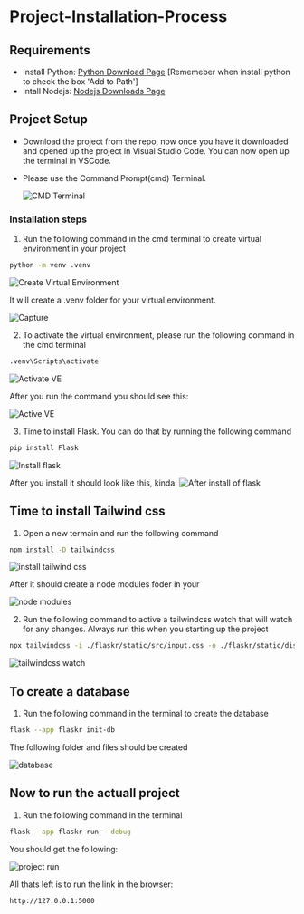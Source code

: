 # Project-Installation-Process

## Requirements

- Install Python: [Python Download Page](https://www.python.org/downloads/) [Rememeber when install python to check the box 'Add to Path']
- Intall Nodejs: [Nodejs Downloads Page](https://nodejs.org/en)

## Project Setup

- Download the project from the repo, now once you have it downloaded and opened up the project in Visual Studio Code. You can now open up the terminal in VSCode.

- Please use the Command Prompt(cmd) Terminal.
  
  ![CMD Terminal](https://github.com/user-attachments/assets/56c834a2-486a-4f41-ade7-38383dc15566)

### Installation  steps

1. Run the following command in the cmd terminal to create virtual environment in your project

  ```sh
python -m venv .venv
  ```
  
  ![Create Virtual Environment](https://github.com/user-attachments/assets/e48b8089-c3b5-4df1-a5d6-f39512b05edf)

  It will create a .venv folder for your virtual environment.
  
  ![Capture](https://github.com/user-attachments/assets/e5435f50-cd81-41f1-a511-022e692dda15)


  2. To activate the virtual environment, please run the following command in the cmd terminal

  ```sh
.venv\Scripts\activate
  ```

![Activate VE](https://github.com/user-attachments/assets/122af48c-61a1-47ad-a247-9b1cb3957296)


After you run the command you should see this:

![Active VE](https://github.com/user-attachments/assets/6e160a7d-db80-420c-87d7-91d4d15c63bd)


3. Time to install Flask. You can do that by running the following command

```sh
pip install Flask
  ```
 ![Install flask](https://github.com/user-attachments/assets/c6fc428e-85a1-4b9c-9d12-b540873af72c)

 After you install it should look like this, kinda:
![After install of flask](https://github.com/user-attachments/assets/be6901b6-268f-46c5-b920-3d5cffc46843)


## Time to install Tailwind css

1. Open a new termain and run the following command

```sh
npm install -D tailwindcss
  ```

 ![install tailwind css](https://github.com/user-attachments/assets/d30c23d6-c1c0-4970-a03e-8595bb4c88d5)

 After it should create a node modules foder in your 

![node modules](https://github.com/user-attachments/assets/511004d5-c400-4915-966c-b24c9f192053)


2. Run the following command to active a tailwindcss watch that will watch for any changes. Always run this when you starting up the project
```sh
npx tailwindcss -i ./flaskr/static/src/input.css -o ./flaskr/static/dist/css/output.css --watch
  ```
![tailwindcss watch](https://github.com/user-attachments/assets/ab561e30-555b-4294-b9ba-13290ed5b365)



## To create a database

1. Run the following command in the terminal to create the database
   
```sh
flask --app flaskr init-db
  ```
The following folder and files should be created

![database](https://github.com/user-attachments/assets/bbd470ba-3fb6-4259-8f81-e6721e0f7536)


## Now to run the actuall project

1. Run the following command in the terminal

```sh
flask --app flaskr run --debug
  ```

You should get the following:

![project run](https://github.com/user-attachments/assets/6435e329-deb7-4760-bba2-c8fe99c054b4)



All thats left is to run the link in the browser: 


```sh
http://127.0.0.1:5000
  ```








  
